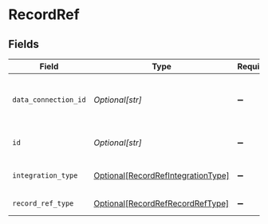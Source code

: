 # RecordRef


## Fields

| Field                                                                                 | Type                                                                                  | Required                                                                              | Description                                                                           |
| ------------------------------------------------------------------------------------- | ------------------------------------------------------------------------------------- | ------------------------------------------------------------------------------------- | ------------------------------------------------------------------------------------- |
| `data_connection_id`                                                                  | *Optional[str]*                                                                       | :heavy_minus_sign:                                                                    | The dataConnectionId the object being referred to is associated with.                 |
| `id`                                                                                  | *Optional[str]*                                                                       | :heavy_minus_sign:                                                                    | The id of the object being referred to.                                               |
| `integration_type`                                                                    | [Optional[RecordRefIntegrationType]](../../models/shared/recordrefintegrationtype.md) | :heavy_minus_sign:                                                                    | The integration type begin referred to.                                               |
| `record_ref_type`                                                                     | [Optional[RecordRefRecordRefType]](../../models/shared/recordrefrecordreftype.md)     | :heavy_minus_sign:                                                                    | The datatype being referred to.                                                       |